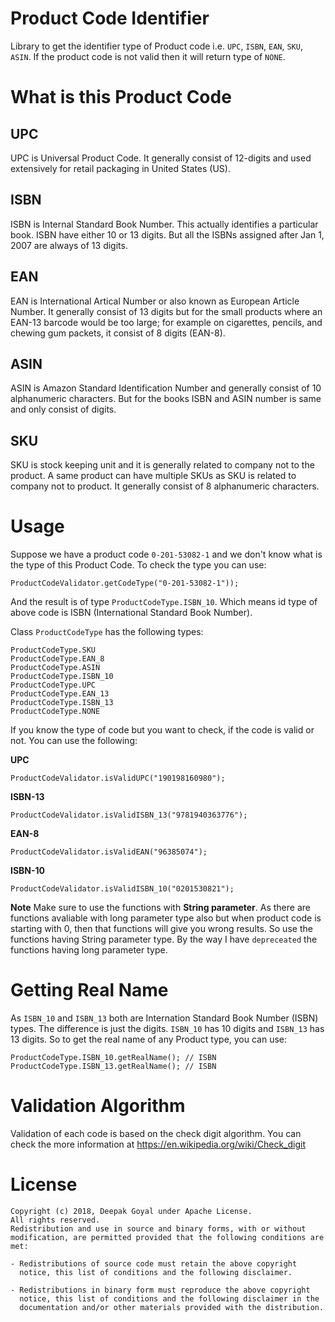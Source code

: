 # Product Code Identifier
Library to get the identifier type of Product code i.e. `UPC`, `ISBN`, `EAN`, `SKU`, `ASIN`. If the product code is not valid then it will return type of `NONE`.

# What is this Product Code
## UPC
UPC is Universal Product Code. It generally consist of 12-digits and used extensively for retail packaging in United States (US).

## ISBN
ISBN is Internal Standard Book Number. This actually identifies a particular book. ISBN have either 10 or 13 digits. But all the ISBNs assigned after Jan 1, 2007 are always of 13 digits.

## EAN
EAN is International Artical Number or also known as European Article Number. It generally consist of 13 digits but for the small products where an EAN-13 barcode would be too large; for example on cigarettes, pencils, and chewing gum packets, it consist of 8 digits (EAN-8).

## ASIN
ASIN is Amazon Standard Identification Number and generally consist of 10 alphanumeric characters. But for the books ISBN and ASIN number is same and only consist of digits.

## SKU
SKU is stock keeping unit and it is generally related to company not to the product. A same product can have multiple SKUs as SKU is related to company not to product. It generally consist of 8 alphanumeric characters.

# Usage
Suppose we have a product code `0-201-53082-1` and we don't know what is the type of this Product Code.
To check the type you can use:
```
ProductCodeValidator.getCodeType("0-201-53082-1"));
``` 
And the result is of type `ProductCodeType.ISBN_10`. Which means id type of above code is ISBN 
(International Standard Book Number).

Class `ProductCodeType` has the following types:
```
ProductCodeType.SKU
ProductCodeType.EAN_8
ProductCodeType.ASIN
ProductCodeType.ISBN_10
ProductCodeType.UPC
ProductCodeType.EAN_13
ProductCodeType.ISBN_13
ProductCodeType.NONE
```

If you know the type of code but you want to check, if the code is valid or not. You can use the following:

**UPC**
```
ProductCodeValidator.isValidUPC("190198160980");
```

**ISBN-13**
```
ProductCodeValidator.isValidISBN_13("9781940363776");
```

**EAN-8**
```
ProductCodeValidator.isValidEAN("96385074");
```

**ISBN-10**
```
ProductCodeValidator.isValidISBN_10("0201530821");
```

**Note**
Make sure to use the functions with **String parameter**. As there are functions avaliable with long parameter type also but when product code is starting with 0, then that functions will give you wrong results. So use the functions having String parameter type. By the way I have `depreceated` the functions having long parameter type. 

# Getting Real Name
As `ISBN_10` and `ISBN_13` both are Internation Standard Book Number (ISBN) types.
The difference is just the digits. `ISBN_10` has 10 digits and `ISBN_13` has 13 digits.
So to get the real name of any Product type, you can use:
```
ProductCodeType.ISBN_10.getRealName(); // ISBN
ProductCodeType.ISBN_13.getRealName(); // ISBN
``` 

# Validation Algorithm
Validation of each code is based on the check digit algorithm. You can check the more information at https://en.wikipedia.org/wiki/Check_digit

# License

    Copyright (c) 2018, Deepak Goyal under Apache License. 
    All rights reserved.
    Redistribution and use in source and binary forms, with or without
    modification, are permitted provided that the following conditions are met:
    
    - Redistributions of source code must retain the above copyright
      notice, this list of conditions and the following disclaimer.
    
    - Redistributions in binary form must reproduce the above copyright
      notice, this list of conditions and the following disclaimer in the
      documentation and/or other materials provided with the distribution.